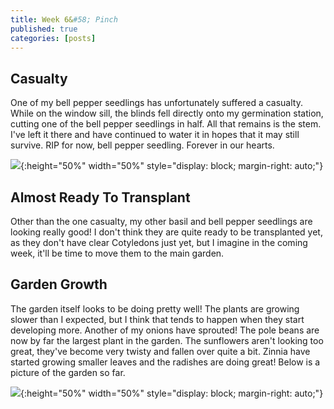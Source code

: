 ```yaml
---
title: Week 6&#58; Pinch
published: true
categories: [posts]
---
```


## [](#header-1)Casualty
One of my bell pepper seedlings has unfortunately suffered a casualty. While on the window sill, the blinds fell directly onto my germination station, cutting one of the bell pepper seedlings in half. All that remains is the stem. I've left it there and have continued to water it in hopes that it may still survive. RIP for now, bell pepper seedling. Forever in our hearts.

![](/assets/2020-10-11-Week-6/1.png){:height="50%" width="50%" style="display: block;  margin-right: auto;"}

## [](#header-2)Almost Ready To Transplant
Other than the one casualty, my other basil and bell pepper seedlings are looking really good! I don't think they are quite ready to be transplanted yet, as they don't have clear Cotyledons just yet, but I imagine in the coming week, it'll be time to move them to the main garden. 

## [](#header-3)Garden Growth
The garden itself looks to be doing pretty well! The plants are growing slower than I expected, but I think that tends to happen when they start developing more. Another of my onions have sprouted! The pole beans are now by far the largest plant in the garden. The sunflowers aren't looking too great, they've become very twisty and fallen over quite a bit. Zinnia have started growing smaller leaves and the radishes are doing great! Below is a picture of the garden so far.

![](/assets/2020-10-11-Week-6/2.png){:height="50%" width="50%" style="display: block;  margin-right: auto;"}

